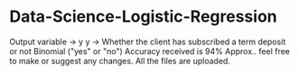 # Data-Science-Logistic-Regression
Output variable -> y
y -> Whether the client has subscribed a term deposit or not 
Binomial ("yes" or "no")
Accuracy received is 94% Approx.. feel free to make or suggest any changes.
All the files are uploaded. 
